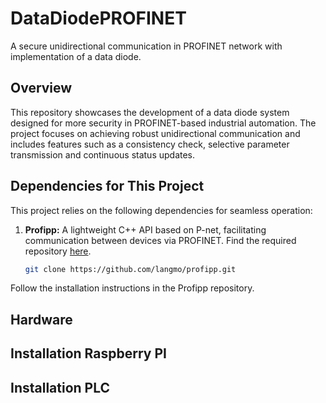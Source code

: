 # DataDiodePROFINET
A secure unidirectional communication in PROFINET network with implementation of a data diode.

## Overview
This repository showcases the development of a data diode system designed for more security in PROFINET-based industrial automation. The project focuses on achieving robust unidirectional communication and includes features such as a consistency check, selective parameter transmission and continuous status updates.

## Dependencies for This Project
This project relies on the following dependencies for seamless operation:

1. **Profipp:** A lightweight C++ API based on P-net, facilitating communication between devices via PROFINET. Find the required repository [here](https://github.com/langmo/profipp/).

   ```bash
   git clone https://github.com/langmo/profipp.git

Follow the installation instructions in the Profipp repository.

## Hardware



## Installation Raspberry PI



## Installation PLC


